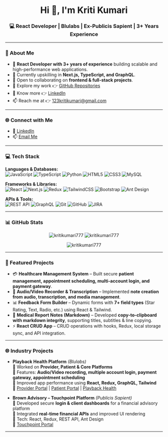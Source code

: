 <h1 align="center">Hi 👋, I'm Kriti Kumari</h1>
<h3 align="center">💻 React Developer | Blulabs | Ex-Publicis Sapient | 3+ Years Experience</h3>

---

### 🚀 About Me  
- 🔭 **React Developer with 3+ years of experience** building scalable and high-performance web applications.
- 🌱 Currently upskilling in **Next.js, TypeScript, and GraphQL**.
- 👯 Open to collaborating on **frontend & full-stack projects**.   
- 📂 Explore my work 👉 [GitHub Repositories](https://github.com/kritikumari777)  
- 📄 Know more 👉 [LinkedIn](https://www.linkedin.com/in/kriti-kumari-862753185/)  
- 📫 Reach me at 👉 [123kritikumari@gmail.com](mailto:123kritikumari@gmail.com)  

---

### 🌐 Connect with Me  

- 🔗 [LinkedIn](https://www.linkedin.com/in/kriti-kumari-862753185/)  
- 📫 [Email Me](mailto:123kritikumari@gmail.com)

---

### 💻 Tech Stack  

**Languages & Databases:**  
![JavaScript](https://img.shields.io/badge/JavaScript-F7DF1E?logo=javascript&logoColor=black) 
![TypeScript](https://img.shields.io/badge/TypeScript-3178C6?logo=typescript&logoColor=white) 
![Python](https://img.shields.io/badge/Python-3776AB?logo=python&logoColor=white) 
![HTML5](https://img.shields.io/badge/HTML5-E34F26?logo=html5&logoColor=white) 
![CSS3](https://img.shields.io/badge/CSS3-1572B6?logo=css3&logoColor=white) 
![MySQL](https://img.shields.io/badge/MySQL-4479A1?logo=mysql&logoColor=white)  

**Frameworks & Libraries:**  
![React](https://img.shields.io/badge/React-20232A?logo=react&logoColor=61DAFB) 
![Next.js](https://img.shields.io/badge/Next.js-000000?logo=nextdotjs&logoColor=white) 
![Redux](https://img.shields.io/badge/Redux-764ABC?logo=redux&logoColor=white) 
![TailwindCSS](https://img.shields.io/badge/Tailwind_CSS-38B2AC?logo=tailwind-css&logoColor=white) 
![Bootstrap](https://img.shields.io/badge/Bootstrap-7952B3?logo=bootstrap&logoColor=white) 
![Ant Design](https://img.shields.io/badge/Ant_Design-0170FE?logo=ant-design&logoColor=white)  

**APIs & Tools:**  
![REST API](https://img.shields.io/badge/REST_API-FF6F00?logo=fastapi&logoColor=white) 
![GraphQL](https://img.shields.io/badge/GraphQL-E10098?logo=graphql&logoColor=white) 
![Git](https://img.shields.io/badge/Git-F05032?logo=git&logoColor=white) 
![GitHub](https://img.shields.io/badge/GitHub-181717?logo=github&logoColor=white) 
![JIRA](https://img.shields.io/badge/JIRA-0052CC?logo=jira&logoColor=white)  

---

### 📊 GitHub Stats  
<p align="center">
  <img src="https://github-readme-stats.vercel.app/api?username=kritikumari777&show_icons=true&locale=en&theme=tokyonight" alt="kritikumari777" />
  <img src="https://github-readme-streak-stats.herokuapp.com/?user=kritikumari777&theme=tokyonight" alt="kritikumari777" />
</p>

<p align="center">
  <img src="https://github-readme-stats.vercel.app/api/top-langs?username=kritikumari777&show_icons=true&locale=en&layout=compact&theme=tokyonight" alt="kritikumari777" />
</p>

---

### 🚀 Featured Projects  

- 💳 **Healthcare Management System** – Built secure **patient management, appointment scheduling, multi-account login, and payment gateway**.  
- 🎥 **Audio/Video Recorder & Transcription** – Implemented **note creation from audio, transcription, and media management**.  
- 📊 **Feedback Form Builder** – Dynamic forms with **7+ field types** (Star Rating, Text, Radio, etc.) using React & Tailwind.  
- 📝 **Medical Report Notes (Markdown)** – Developed **copy-to-clipboard with markdown integrity**, supporting titles, subtitles & line copying.  
- ⚡ **React CRUD App** – CRUD operations with hooks, Redux, local storage sync, and API integration.  

---

### 🌐 Industry Projects  

- **Playback Health Platform** *(Blulabs)*  
  🔹 Worked on **Provider, Patient & Core Platforms**  
  🔹 Features: **Audio/Video recording, multiple account login, payment gateway, appointment scheduling**  
  🔹 Improved app performance using **React, Redux, GraphQL, Tailwind**  
  🔗 [Provider Portal](https://provider.playbackhealth.com/login) | [Patient Portal](https://dev-patientportal.playback-dev.com/) | [Playback Health](https://pro.playbackhealth.com/)  

- **Brown Advisory – Touchpoint Platform** *(Publicis Sapient)*  
  🔹 Developed secure **login & client dashboards** for a financial advisory platform  
  🔹 Integrated **real-time financial APIs** and improved UI rendering  
  🔹 Tech: React, Redux, REST API, Ant Design  
  🔗 [Touchpoint Portal](https://touchpoint.brownadvisory.com/brown-web/login/loginForm.go)  

---
